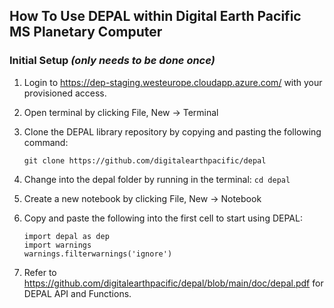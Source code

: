 ## How To Use DEPAL within Digital Earth Pacific MS Planetary Computer

### Initial Setup *(only needs to be done once)*


1. Login to https://dep-staging.westeurope.cloudapp.azure.com/ with your provisioned access.
2. Open terminal by clicking File, New -> Terminal
3. Clone the DEPAL library repository by copying and pasting the following command:
   
   `git clone https://github.com/digitalearthpacific/depal`
5. Change into the depal folder by running in the terminal:
   `cd depal`
6. Create a new notebook by clicking File, New -> Notebook
7. Copy and paste the following into the first cell to start using DEPAL:
   
   ```
   import depal as dep
   import warnings
   warnings.filterwarnings('ignore')
   ```
8. Refer to https://github.com/digitalearthpacific/depal/blob/main/doc/depal.pdf for DEPAL API and Functions.
